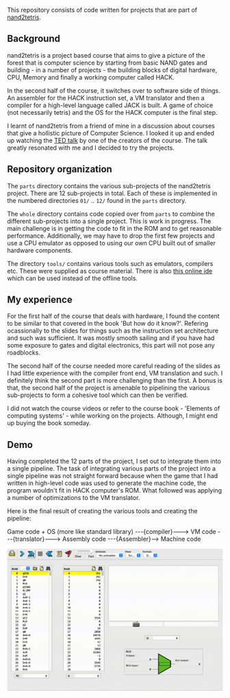 This repository consists of code written for projects that are part of [nand2tetris](https://nand2tetris.org).

## Background
nand2tetris is a project based course that aims to give a picture of the forest that is computer science by starting from basic NAND gates and building - in a number of projects - the building blocks of digital hardware, CPU, Memory and finally a working computer called HACK.

In the second half of the course, it switches over to software side of things. An assembler for the HACK instruction set, a VM translator and then a compiler for a high-level language called JACK is built. A game of choice (not necessarily tetris) and the OS for the HACK computer is the final step.  

I learnt of nand2tetris from a friend of mine in a discussion about courses that give a hollistic picture of Computer Science. I looked it up and ended up watching the [TED talk](https://youtu.be/iE7YRHxwoDs?si=HN5SScPUMfNhBPXv) by one of the creators of the course. The talk greatly resonated with me and I decided to try the projects.

## Repository organization

The `parts` directory contains the various sub-projects of the nand2tetris project. There are 12 sub-projects in total. Each of these is implemented in the numbered directories `01/` .. `12/`  found in the `parts` directory.

The `whole` directory contains code copied over from `parts` to combine the different sub-projects into a single project. This is work in progress. The main challenge is in getting the code to fit in the ROM and to get reasonable performance. Additionally, we may have to drop the first few projects and use a CPU emulator as opposed to using our own CPU built out of smaller hardware components.

The directory `tools/` contains various tools such as emulators, compilers etc. These were supplied as course material. There is also [this online ide](https://nand2tetris.github.io/web-ide/chip) which can be used instead of the offline tools.

## My experience

For the first half of the course that deals with hardware, I found the content to be similar to that covered in the book 'But how do it know?'. Refering ocassionally to the slides for things such as the instruction set architecture and such was sufficient. It was mostly smooth sailing and if you have had some exposure to gates and digital electronics, this part will not pose any roadblocks.

The second half of the course needed more careful reading of the slides as I had little experience with the compiler front end, VM translation and such. I definitely think the second part is more challenging than the first. A bonus is that, the second half of the project is amenable to pipelining the various sub-projects to form a cohesive tool which can then be verified.

I did not watch the course videos or refer to the course book - 'Elements of computing systems' - while working on the projects. Although, I might end up buying the book someday.

## Demo

Having completed the 12 parts of the project, I set out to integrate them into a single pipeline. The task of integrating various parts of the project into a single pipeline was not straight forward because when the game that I had written in high-level code was used to generate the machine code, the program wouldn't fit in HACK computer's ROM. What followed was applying a number of optimizations to the VM translator.

Here is the final result of creating the various tools and creating the pipeline:

Game code + OS (more like standard library) ---{compiler}---> VM code ---{translator}---> Assembly code ---{Assembler}--> Machine code

![til](./whole/games/Clack.gif)

